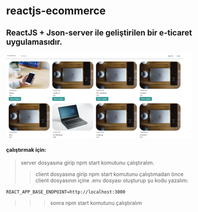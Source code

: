 # reactjs-ecommerce

## ReactJS + Json-server ile geliştirilen bir e-ticaret uygulamasıdır. 

![main page.](/client/pic.png "This is a sample image.")

#### çalıştırmak için:


> server dosyasına girip npm start komutunu çalıştıralım.
>> client dosyasına girip npm start komutunu çalıştımadan önce client dosyasının içine .env dosyası oluşturup şu kodu yazalım:  
```
REACT_APP_BASE_ENDPOINT=http://localhost:3000
```
>>>sonra npm start komutunu çalıştıralım
